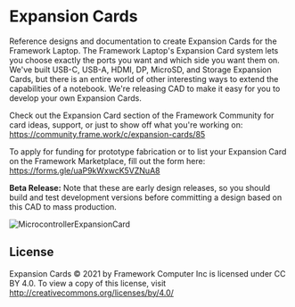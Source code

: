 # Expansion Cards
Reference designs and documentation to create Expansion Cards for the Framework Laptop.
The Framework Laptop's Expansion Card system lets you choose exactly the ports you want
and which side you want them on.  We've built USB-C, USB-A, HDMI, DP, MicroSD, and Storage
Expansion Cards, but there is an entire world of other interesting ways to extend the
capabilities of a notebook.  We're releasing CAD to make it easy for you to develop your
own Expansion Cards.

Check out the Expansion Card section of the Framework Community for card ideas, support,
or just to show off what you're working on: https://community.frame.work/c/expansion-cards/85

To apply for funding for prototype fabrication or to list your Expansion Card on the
Framework Marketplace, fill out the form here: https://forms.gle/uaP9kWxwcK5VZNuA8

**Beta Release:** Note that these are early design releases, so you should build and test
development versions before committing a design based on this CAD to mass production.

![MicrocontrollerExpansionCard](https://user-images.githubusercontent.com/28994301/121473136-0cebc000-c977-11eb-8688-56af558bb5d3.gif)

## License

Expansion Cards © 2021 by Framework Computer Inc is licensed under CC BY 4.0.
To view a copy of this license, visit http://creativecommons.org/licenses/by/4.0/
